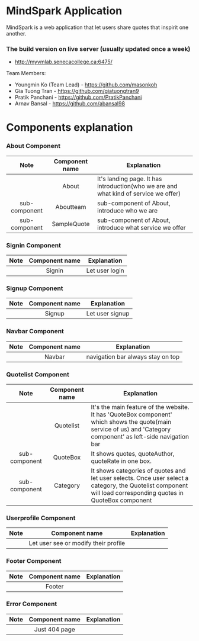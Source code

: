 # MindSpark Application

MindSpark is a web application that let users share quotes that inspirit one another.

### The build version on live server (usually updated once a week)
* http://myvmlab.senecacollege.ca:6475/


Team Members:
* Youngmin Ko (Team Lead) - https://github.com/masonkoh
* Gia Tuong Tran - https://github.com/giatuongtran9
* Pratik Panchani - https://github.com/PratikPanchani
* Arnav Bansal - https://github.com/abansal98

# Components explanation

### About Component
|Note| Component name        | Explanation           |
|:-------------:| :-------------: |-------------|
|| About      | It's landing page. It has introduction(who we are and what kind of service we offer) |
|sub-component| Aboutteam      | sub-component of About, introduce who we are |
|sub-component|SampleQuote|sub-component of About, introduce what service we offer|
### Signin Component
|Note| Component name        | Explanation           |
|:-------------:| :-------------: |-------------|
||Signin|Let user login |
### Signup Component
|Note| Component name        | Explanation           |
|:-------------:| :-------------: |-------------|
||Signup|Let user signup|
### Navbar Component
|Note| Component name        | Explanation           |
|:-------------:| :-------------: |-------------|
||Navbar|navigation bar always stay on top|
### Quotelist Component
|Note| Component name        | Explanation           |
|:-------------:| :-------------: |-------------|
||Quotelist|It's the main feature of the website. It has 'QuoteBox component' which shows the quote(main service of us) and 'Category component' as left-side navigation bar|
|sub-component|QuoteBox|It shows quotes, quoteAuthor, quoteRate in one box.|
|sub-component|Category|It shows categories of quotes and let user selects. Once user select a category, the Quotelist component will load corresponding quotes in QuoteBox component|
### Userprofile Component
|Note| Component name        | Explanation           |
|:-------------:| :-------------: |-------------|
||Let user see or modify their profile||
### Footer Component
|Note| Component name        | Explanation           |
|:-------------:| :-------------: |-------------|
||Footer||
### Error Component
|Note| Component name        | Explanation           |
|:-------------:| :-------------: |-------------|
||Just 404 page||



